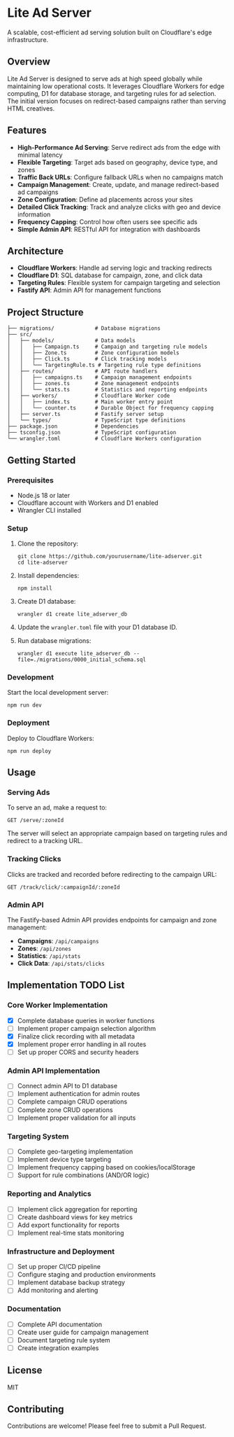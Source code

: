 # Lite Ad Server

A scalable, cost-efficient ad serving solution built on Cloudflare's edge infrastructure.

## Overview

Lite Ad Server is designed to serve ads at high speed globally while maintaining low operational costs. It leverages Cloudflare Workers for edge computing, D1 for database storage, and targeting rules for ad selection. The initial version focuses on redirect-based campaigns rather than serving HTML creatives.

## Features

- **High-Performance Ad Serving**: Serve redirect ads from the edge with minimal latency
- **Flexible Targeting**: Target ads based on geography, device type, and zones
- **Traffic Back URLs**: Configure fallback URLs when no campaigns match
- **Campaign Management**: Create, update, and manage redirect-based ad campaigns
- **Zone Configuration**: Define ad placements across your sites
- **Detailed Click Tracking**: Track and analyze clicks with geo and device information
- **Frequency Capping**: Control how often users see specific ads
- **Simple Admin API**: RESTful API for integration with dashboards

## Architecture

- **Cloudflare Workers**: Handle ad serving logic and tracking redirects
- **Cloudflare D1**: SQL database for campaign, zone, and click data
- **Targeting Rules**: Flexible system for campaign targeting and selection
- **Fastify API**: Admin API for management functions

## Project Structure

```
├── migrations/             # Database migrations
├── src/
│   ├── models/             # Data models
│   │   ├── Campaign.ts     # Campaign and targeting rule models
│   │   ├── Zone.ts         # Zone configuration models
│   │   ├── Click.ts        # Click tracking models
│   │   └── TargetingRule.ts # Targeting rule type definitions
│   ├── routes/             # API route handlers
│   │   ├── campaigns.ts    # Campaign management endpoints
│   │   ├── zones.ts        # Zone management endpoints
│   │   └── stats.ts        # Statistics and reporting endpoints
│   ├── workers/            # Cloudflare Worker code
│   │   ├── index.ts        # Main worker entry point
│   │   └── counter.ts      # Durable Object for frequency capping
│   ├── server.ts           # Fastify server setup
│   └── types/              # TypeScript type definitions
├── package.json            # Dependencies
├── tsconfig.json           # TypeScript configuration
└── wrangler.toml           # Cloudflare Workers configuration
```

## Getting Started

### Prerequisites

- Node.js 18 or later
- Cloudflare account with Workers and D1 enabled
- Wrangler CLI installed

### Setup

1. Clone the repository:
   ```
   git clone https://github.com/yourusername/lite-adserver.git
   cd lite-adserver
   ```

2. Install dependencies:
   ```
   npm install
   ```

3. Create D1 database:
   ```
   wrangler d1 create lite_adserver_db
   ```

4. Update the `wrangler.toml` file with your D1 database ID.

5. Run database migrations:
   ```
   wrangler d1 execute lite_adserver_db --file=./migrations/0000_initial_schema.sql
   ```

### Development

Start the local development server:

```
npm run dev
```

### Deployment

Deploy to Cloudflare Workers:

```
npm run deploy
```

## Usage

### Serving Ads

To serve an ad, make a request to:

```
GET /serve/:zoneId
```

The server will select an appropriate campaign based on targeting rules and redirect to a tracking URL.

### Tracking Clicks

Clicks are tracked and recorded before redirecting to the campaign URL:

```
GET /track/click/:campaignId/:zoneId
```

### Admin API

The Fastify-based Admin API provides endpoints for campaign and zone management:

- **Campaigns**: `/api/campaigns`
- **Zones**: `/api/zones`
- **Statistics**: `/api/stats`
- **Click Data**: `/api/stats/clicks`

## Implementation TODO List

### Core Worker Implementation
- [x] Complete database queries in worker functions
- [ ] Implement proper campaign selection algorithm
- [x] Finalize click recording with all metadata
- [x] Implement proper error handling in all routes
- [ ] Set up proper CORS and security headers

### Admin API Implementation
- [ ] Connect admin API to D1 database
- [ ] Implement authentication for admin routes
- [ ] Complete campaign CRUD operations
- [ ] Complete zone CRUD operations
- [ ] Implement proper validation for all inputs

### Targeting System
- [ ] Complete geo-targeting implementation
- [ ] Implement device type targeting
- [ ] Implement frequency capping based on cookies/localStorage
- [ ] Support for rule combinations (AND/OR logic)

### Reporting and Analytics
- [ ] Implement click aggregation for reporting
- [ ] Create dashboard views for key metrics
- [ ] Add export functionality for reports
- [ ] Implement real-time stats monitoring

### Infrastructure and Deployment
- [ ] Set up proper CI/CD pipeline
- [ ] Configure staging and production environments
- [ ] Implement database backup strategy
- [ ] Add monitoring and alerting

### Documentation
- [ ] Complete API documentation
- [ ] Create user guide for campaign management
- [ ] Document targeting rule system
- [ ] Create integration examples

## License

MIT

## Contributing

Contributions are welcome! Please feel free to submit a Pull Request. 